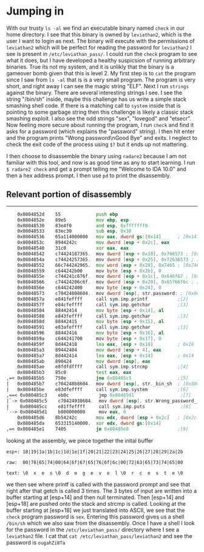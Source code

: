 # Jumping in
With our trusty `ls -al` we find an executable binary named `check` in our 
home directory. I see that this binary is owned by `leviathan2`, which is
the user I want to login as next. The binary will execute with the
permissions of `leviathan2` which will be perfect for reading the password
for `leviathan2` I see is present in `/etc/leviathan_pass/`. I could run
the `check` program to see what it does, but I have developed a healthy
suspicsion of running arbitrary binaries. True its not my system, and it
is unlikly that the binary is a gameover bomb given that this is level 2.
My first step is to `cat` the program since I saw from `ls -al` that is
is a very small program. The program is very short, and right away I can
see the magic string "ELF". Next I run `strings` against the binary.
There are several interesting strings I see. I see the string "/bin/sh"
inside, maybe this challenge has us write a simple stack smashing shell
code. If there is a matching call to `system` inside that is pointing
to some garbage string then this challenge is likely a classic stack
smashing exploit. I also see the odd strings "sex", "lovegod" and "etsecr".
Now feeling more secure about running the program, I run `check` and find
it asks for a password (which explains the "password" string). I then hit
enter and the program prints "Wrong password\nGood Bye" and exits. 
I neglect to check the exit code of the process using `$?` but it
ends up not mattering. 

I then choose to disassemble the binary using `radare2` because I am
not familiar with this tool, and now is as good time as any to start learning.
I run `$ radare2 check` and get a prompt telling me "Welcome to IDA 10.0" and
then a hex address prompt. I then use `pd` to print the disassembly. 

## Relevant portion of disassembly
---------------
```asm
    0x0804852d    55             push ebp                                       
    0x0804852e    89e5           mov ebp, esp                                 
    0x08048530    83e4f0         and esp, 0xfffffff0                          
    0x08048533    83ec30         sub esp, 0x30                                
    0x08048536    65a114000000   mov eax, dword gs:[0x14]      ; [0x14:4]=1   
    0x0804853c    8944242c       mov dword [esp + 0x2c], eax                  
    0x08048540    31c0           xor eax, eax                                 
    0x08048542    c74424187365.  mov dword [esp + 0x18], 0x786573 ; [0x786573:
    0x0804854a    c74424257365.  mov dword [esp + 0x25], 0x72636573 ; [0x72636
    0x08048552    66c744242965.  mov word [esp + 0x29], 0x7465 ; [0x7465:2]=0x
    0x08048559    c644242b00     mov byte [esp + 0x2b], 0                     
    0x0804855e    c744241c676f.  mov dword [esp + 0x1c], 0x646f67 ; [0x646f67:
    0x08048566    c74424206c6f.  mov dword [esp + 0x20], 0x65766f6c ; [0x65766
    0x0804856e    c644242400     mov byte [esp + 0x24], 0                     
    0x08048573    c70424808604.  mov dword [esp], str.password: ; [0x8048680:4
    0x0804857a    e841feffff     call sym.imp.printf           ;[2]           
    0x0804857f    e84cfeffff     call sym.imp.getchar          ;[3]           
    0x08048584    88442414       mov byte [esp + 0x14], al                    
    0x08048588    e843feffff     call sym.imp.getchar          ;[3]           
    0x0804858d    88442415       mov byte [esp + 0x15], al                    
    0x08048591    e83afeffff     call sym.imp.getchar          ;[3]           
    0x08048596    88442416       mov byte [esp + 0x16], al                    
    0x0804859a    c644241700     mov byte [esp + 0x17], 0                     
    0x0804859f    8d442418       lea eax, [esp + 0x18]         ; 0x18  ; "0...
    0x080485a3    89442404       mov dword [esp + 4], eax                     
    0x080485a7    8d442414       lea eax, [esp + 0x14]         ; 0x14         
    0x080485ab    890424         mov dword [esp], eax                         
    0x080485ae    e8fdfdffff     call sym.imp.strcmp           ;[4]           
    0x080485b3    85c0           test eax, eax                                
,=< 0x080485b5    750e           jne 0x80485c5                 ;[5]           
|   0x080485b7    c704248b8604.  mov dword [esp], str._bin_sh  ; [0x804868b:4]
|   0x080485be    e83dfeffff     call sym.imp.system           ;[6]           
,==< 0x080485c3    eb0c           jmp 0x80485d1                 ;[7]           
|`-> 0x080485c5    c70424938604.  mov dword [esp], str.Wrong_password__Good_Bye
|    0x080485cc    e81ffeffff     call sym.imp.puts             ;[8]           
`--> 0x080485d1    b800000000     mov eax, 0                                   
    0x080485d6    8b54242c       mov edx, dword [esp + 0x2c]   ; [0x2c:4]=0x28
    0x080485da    653315140000.  xor edx, dword gs:[0x14]                     
,=< 0x080485e1    7405           je 0x80485e8                  ;[9]
```


looking at the assembly, we piece together the inital buffer

```
esp+: 18|19|1a|1b|1c|1d|1e|1f|20|21|22|23|24|25|26|27|28|29|2a|2b

raw:  00|78|65|74|00|64|6f|67|65|76|6f|6c|00|72|63|65|73|74|65|00

text: \0  x  e  s \0  d  o  g  e  v  o  l \0  r  c  e  s  t  e \0
```
we then see where printf is called with the password prompt
and see that right after that getch is called 3 times. The 3 bytes
of input are written into a buffer starting at [esp+14] and then null
 terminated. Then [esp+14] and [esp+18] are pushed onto the stack and
 strcmp is called. Looking at the buffer starting at [esp+18] we
just translated into ASCII, we see that the `check` program password
 is `sex`. Entering this password gives us a shell `/bin/sh` which we
also saw from the disassembly. Once I have a shell I look for the password
in the `/etc/leviathan_pass/` directory where I see a `leviathan2` file. I cat
that `cat /etc/leviathan_pass/leviathan2` and see the password is `ougahZi8Ta`

